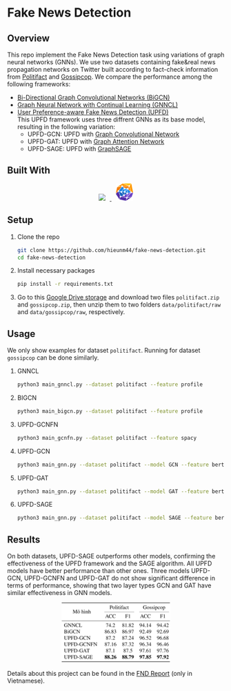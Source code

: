 # Fake News Detection

## Overview
This repo implement the Fake News Detection task using variations of graph neural networks (GNNs). We use two datasets containing fake&real news propagation networks on Twitter built according to fact-check information from [Politifact](https://www.politifact.com/) and [Gossipcop](https://www.gossipcop.com/). We compare the performance among the following frameworks:
* [Bi-Directional Graph Convolutional Networks (BiGCN)](https://doi.org/10.1609/aaai.v34i01.5393)
* [Graph Neural Network with Continual Learning (GNNCL)](https://doi.org/10.1007/978-3-030-86340-1_30)
* [User Preference-aware Fake News Detection (UPFD)](https://doi.org/10.1145/3404835.3462990) \
  This UPFD framework uses three diffrent GNNs as its base model, resulting in the following variation:
  * UPFD-GCN: UPFD with [Graph Convolutional Network](https://arxiv.org/abs/1609.02907)
  * UPFD-GAT: UPFD with [Graph Attention Network](https://arxiv.org/abs/1710.10903)
  * UPFD-SAGE: UPFD with [GraphSAGE](https://dl.acm.org/doi/10.5555/3294771.3294869)

## Built With
<div align="center">
    <a href="https://pytorch.org/">
    <img src="https://upload.wikimedia.org/wikipedia/commons/c/c6/PyTorch_logo_black.svg" height=40 hspace=10/>
    </a>
    <a href="https://pytorch-geometric.readthedocs.io/en/latest/">
    <img src="https://raw.githubusercontent.com/pyg-team/pyg_sphinx_theme/master/pyg_sphinx_theme/static/img/pyg_logo.png" height=40 hspace=10/>
    </a>
</div>

## Setup
1. Clone the repo
   ```sh
   git clone https://github.com/hieunm44/fake-news-detection.git
   cd fake-news-detection
   ```
2. Install necessary packages
   ```sh
   pip install -r requirements.txt
   ```
3. Go to this [Google Drive storage](https://drive.google.com/drive/folders/1OslTX91kLEYIi2WBnwuFtXsVz5SS_XeR?usp=sharing) and download two files `politifact.zip` and `gossipcop.zip`, then unzip them to two folders `data/politifact/raw` and `data/gossipcop/raw`, respectively.

## Usage
We only show examples for dataset `politifact`. Running for dataset `gossipcop` can be done similarly.
1. GNNCL
   ```sh
   python3 main_gnncl.py --dataset politifact --feature profile
   ```
2. BIGCN
   ```sh
   python3 main_bigcn.py --dataset politifact --feature profile
   ```
3. UPFD-GCNFN
   ```sh
   python3 main_gcnfn.py --dataset politifact --feature spacy
   ```
4. UPFD-GCN
   ```sh
   python3 main_gnn.py --dataset politifact --model GCN --feature bert
   ```
5. UPFD-GAT
   ```sh
   python3 main_gnn.py --dataset politifact --model GAT --feature bert
   ```
6. UPFD-SAGE
   ```sh
   python3 main_gnn.py --dataset politifact --model SAGE --feature bert
   ```

## Results
On both datasets, UPFD-SAGE outperforms other models, confirming the effectiveness of the UPFD framework and the SAGE algorithm. All UPFD models have better performance than other ones. Three models UPFD-GCN, UPFD-GCNFN and UPFD-GAT do not show significant difference in terms of performance, showing that two layer types GCN and GAT have similar effectiveness in GNN models.
<div align="center">
<img src="results.png" width=50%"/>
</div>

Details about this project can be found in the [FND Report](FND_Report.pdf) (only in Vietnamese).